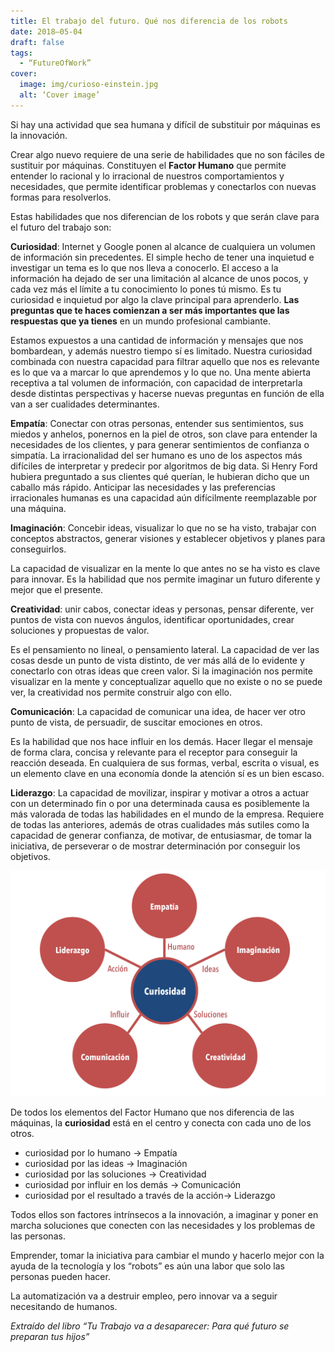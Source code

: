 ```yaml
---
title: El trabajo del futuro. Qué nos diferencia de los robots
date: 2018–05-04
draft: false
tags:
  - “FutureOfWork”
cover:
  image: img/curioso-einstein.jpg
  alt: ‘Cover image’
---
```


Si hay una actividad que sea humana y difícil de substituir por máquinas es la innovación.

Crear algo nuevo requiere de una serie de habilidades que no son fáciles de sustituir por máquinas. Constituyen el **Factor Humano** que permite entender lo racional y lo irracional de nuestros comportamientos y necesidades, que permite identificar problemas y conectarlos con nuevas formas para resolverlos.

Estas habilidades que nos diferencian de los robots y que serán clave para el futuro del trabajo son:

**Curiosidad**: Internet y Google ponen al alcance de cualquiera un volumen de información sin precedentes. El simple hecho de tener una inquietud e investigar un tema es lo que nos lleva a conocerlo. El acceso a la información ha dejado de ser una limitación al alcance de unos pocos, y cada vez más el límite a tu conocimiento lo pones tú mismo. Es tu curiosidad e inquietud por algo la clave principal para aprenderlo. **Las preguntas que te haces comienzan a ser más importantes que las respuestas que ya tienes** en un mundo profesional cambiante.

Estamos expuestos a una cantidad de información y mensajes que nos bombardean, y además nuestro tiempo sí es limitado. Nuestra curiosidad combinada con nuestra capacidad para filtrar aquello que nos es relevante es lo que va a marcar lo que aprendemos y lo que no. Una mente abierta receptiva a tal volumen de información, con capacidad de interpretarla desde distintas perspectivas y hacerse nuevas preguntas en función de ella van a ser cualidades determinantes.

**Empatía**: Conectar con otras personas, entender sus sentimientos, sus miedos y anhelos, ponernos en la piel de otros, son clave para entender la necesidades de los clientes, y para generar sentimientos de confianza o simpatía. La irracionalidad del ser humano es uno de los aspectos más difíciles de interpretar y predecir por algoritmos de big data. Si Henry Ford hubiera preguntado a sus clientes qué querían, le hubieran dicho que un caballo más rápido. Anticipar las necesidades y las preferencias irracionales humanas es una capacidad aún difícilmente reemplazable por una máquina.

**Imaginación**: Concebir ideas, visualizar lo que no se ha visto, trabajar con conceptos abstractos, generar visiones y establecer objetivos y planes para conseguirlos.

La capacidad de visualizar en la mente lo que antes no se ha visto es clave para innovar. Es la habilidad que nos permite imaginar un futuro diferente y mejor que el presente.

**Creatividad**: unir cabos, conectar ideas y personas, pensar diferente, ver puntos de vista con nuevos ángulos, identificar oportunidades, crear soluciones y propuestas de valor. 

Es el pensamiento no lineal, o pensamiento lateral. La capacidad de ver las cosas desde un punto de vista distinto, de ver más allá de lo evidente y conectarlo con otras ideas que creen valor. Si la imaginación nos permite visualizar en la mente y conceptualizar aquello que no existe o no se puede ver, la creatividad nos permite construir algo con ello.

**Comunicación**: La capacidad de comunicar una idea, de hacer ver otro punto de vista, de persuadir, de suscitar emociones en otros.

Es la habilidad que nos hace influir en los demás. Hacer llegar el mensaje de forma clara, concisa y relevante para el receptor para conseguir la reacción deseada. En cualquiera de sus formas, verbal, escrita o visual, es un elemento clave en una economía donde la atención sí es un bien escaso.

**Liderazgo**: La capacidad de movilizar, inspirar y motivar a otros a actuar con un determinado fin o por una determinada causa es posiblemente la más valorada de todas las habilidades en el mundo de la empresa. Requiere de todas las anteriores, además de otras cualidades más sutiles como la capacidad de generar confianza, de motivar, de entusiasmar, de tomar la iniciativa, de perseverar o de mostrar determinación por conseguir los objetivos.

![Cover](/img/curiosidad.jpg)

De todos los elementos del Factor Humano que nos diferencia de las máquinas, la **curiosidad** está en el centro y conecta con cada uno de los otros.

- curiosidad por lo humano -> Empatía
- curiosidad por las ideas -> Imaginación
- curiosidad por las soluciones -> Creatividad
- curiosidad por influir en los demás -> Comunicación
- curiosidad por el resultado a través de la acción-> Liderazgo

Todos ellos son factores intrínsecos a la innovación, a imaginar y poner en marcha soluciones que conecten con las necesidades y los problemas de las personas.

Emprender, tomar la iniciativa para cambiar el mundo y hacerlo mejor con la ayuda de la tecnología y los “robots” es aún una labor que solo las personas pueden hacer.

La automatización va a destruir empleo, pero innovar va a seguir necesitando de humanos.

*Extraído del libro “Tu Trabajo va a desaparecer: Para qué futuro se preparan tus hijos”*